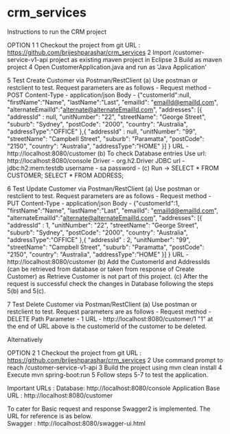 # crm_services


Instructions to run the CRM project 

OPTION 1 
1  Checkout the project from git URL : https://github.com/brijeshparashar/crm_services 
2  Import /customer-service-v1-api project as existing maven project in Eclipse
3  Build as maven project
4  Open CustomerApplication.java and run as 'Java Application'


5  Test Create Customer via Postman/RestClient
  	(a) Use postman or restclient to test. 
	    Request parameters are as follows -
		 Request method - POST
		 Content-Type - application/json
		 Body - {"customerId":null,
  "firstName":"Name",
  "lastName":"Last",
  "emailId": "emailId@emailId.com",
  "alternateEmailId":"alternate@alternateEmailId.com",
  "addresses": [{
  	"addressId" : null,
    "unitNumber": "22",
    "streetName": "George Street",
    "suburb": "Sydney",
    "postCode": "2000",
    "country": "Australia",
    "addressType":"OFFICE"
  },{
  	"addressId" : null,
    "unitNumber": "99",
    "streetName": "Campbell Street",
    "suburb": "Paramatta",
    "postCode": "2150",
    "country": "Australia",
    "addressType":"HOME"
  }]
}
		 URL - http://localhost:8080/customer
        (b) To check Database entries Use url: http://localhost:8080/console
	    Driver - org.h2.Driver
	    JDBC url - jdbc:h2:mem:testdb
	    username - sa
	    password - 
        (c) Run -> SELECT * FROM CUSTOMER;
	         SELECT * FROM ADDRESS; 

6 Test Update Customer via Postman/RestClient
         (a) Use postman or restclient to test. 
	    Request parameters are as follows -
		 Request method - PUT
		 Content-Type - application/json
		 Body - {"customerId":1,
  "firstName":"Name",
  "lastName":"Last",
  "emailId": "emailId@emailId.com",
  "alternateEmailId":"alternate@alternateEmailId.com",
  "addresses": [{
  	"addressId" : 1,
    "unitNumber": "22",
    "streetName": "George Street",
    "suburb": "Sydney",
    "postCode": "2000",
    "country": "Australia",
    "addressType":"OFFICE"
  },{
  	"addressId" : 2,
    "unitNumber": "99",
    "streetName": "Campbell Street",
    "suburb": "Paramatta",
    "postCode": "2150",
    "country": "Australia",
    "addressType":"HOME"
  }]
}
		 URL - http://localhost:8080/customer
	 (b) Add the CustomerId and AddressIds (can be retrieved from database or taken from response of Create Customer) as Retrieve Customer is not part of this project. 
         (c) After the request is successful check the changes in Database following the steps 5(b) and 5(c). 

7 Test Delete Customer via Postman/RestClient
	 (a) Use postman or restclient to test. 
	     Request parameters are as follows -
		 Request method - DELETE
		 Path Parameter - 1
		 URL - http://localhost:8080/customer/1
		 "1" at the end of URL above is the customerId of the customer to be deleted.

Alternatively 

OPTION 2 
1  Checkout the project from git URL :  https://github.com/brijeshparashar/crm_services 
2  Use command prompt to reach /customer-service-v1-api
3  Build the project using mvn clean install
4  Execute mvn spring-boot:run
5  Follow steps 5-7 to test the application. 


Important URLs : 
Database: http://localhost:8080/console
Application Base URL : http://localhost:8080/customer

To cater for Basic request and response Swagger2 is implemented. The URL for reference is as below.  
Swagger : http://localhost:8080/swagger-ui.html
